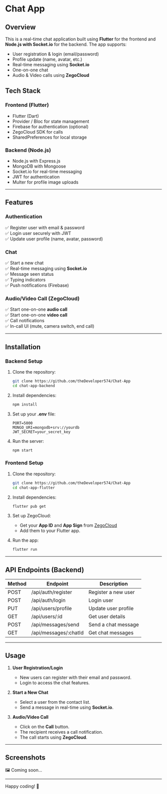 # Chat App

## Overview
This is a real-time chat application built using **Flutter** for the frontend and **Node.js with Socket.io** for the backend. The app supports:
- User registration & login (email/password)
- Profile update (name, avatar, etc.)
- Real-time messaging using **Socket.io**
- One-on-one chat
- Audio & Video calls using **ZegoCloud**

## Tech Stack
### Frontend (Flutter)
- Flutter (Dart)
- Provider / Bloc for state management
- Firebase for authentication (optional)
- ZegoCloud SDK for calls
- SharedPreferences for local storage

### Backend (Node.js)
- Node.js with Express.js
- MongoDB with Mongoose
- Socket.io for real-time messaging
- JWT for authentication
- Multer for profile image uploads

---
## Features
### Authentication
✅ Register user with email & password  
✅ Login user securely with JWT  
✅ Update user profile (name, avatar, password)  

### Chat
✅ Start a new chat  
✅ Real-time messaging using **Socket.io**  
✅ Message seen status  
✅ Typing indicators  
✅ Push notifications (Firebase)  

### Audio/Video Call (ZegoCloud)
✅ Start one-on-one **audio call**  
✅ Start one-on-one **video call**  
✅ Call notifications  
✅ In-call UI (mute, camera switch, end call)  

---
## Installation
### Backend Setup
1. Clone the repository:
   ```sh
   git clone https://github.com/theDeveloper574/Chat-App
   cd chat-app-backend
   ```
2. Install dependencies:
   ```sh
   npm install
   ```
3. Set up your **.env** file:
   ```env
   PORT=5000
   MONGO_URI=mongodb+srv://yourdb
   JWT_SECRET=your_secret_key
   ```
4. Run the server:
   ```sh
   npm start
   ```

### Frontend Setup
1. Clone the repository:
   ```sh
   git clone https://github.com/theDeveloper574/Chat-App
   cd chat-app-flutter
   ```
2. Install dependencies:
   ```sh
   flutter pub get
   ```
3. Set up ZegoCloud:
   - Get your **App ID** and **App Sign** from [ZegoCloud](https://www.zegocloud.com/)
   - Add them to your Flutter app.

4. Run the app:
   ```sh
   flutter run
   ```

---
## API Endpoints (Backend)
| Method | Endpoint            | Description              |
|--------|---------------------|--------------------------|
| POST   | /api/auth/register  | Register a new user     |
| POST   | /api/auth/login     | Login user              |
| PUT    | /api/users/profile  | Update user profile     |
| GET    | /api/users/:id      | Get user details        |
| POST   | /api/messages/send  | Send a chat message     |
| GET    | /api/messages/:chatId | Get chat messages   |

---
## Usage
1. **User Registration/Login**  
   - New users can register with their email and password.
   - Login to access the chat features.

2. **Start a New Chat**  
   - Select a user from the contact list.
   - Send a message in real-time using **Socket.io**.

3. **Audio/Video Call**  
   - Click on the **Call** button.
   - The recipient receives a call notification.
   - The call starts using **ZegoCloud**.

---
## Screenshots
🖼️ Coming soon...

---

Happy coding! 🚀





